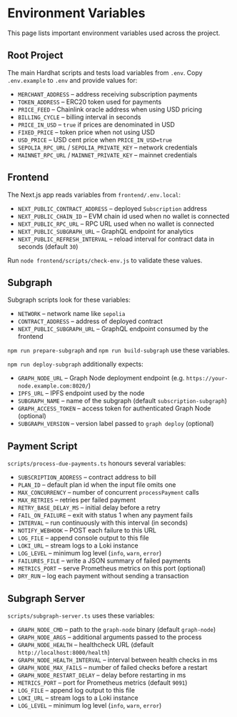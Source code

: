 # Environment Variables

This page lists important environment variables used across the project.

## Root Project

The main Hardhat scripts and tests load variables from `.env`.
Copy `.env.example` to `.env` and provide values for:

- `MERCHANT_ADDRESS` – address receiving subscription payments
- `TOKEN_ADDRESS` – ERC20 token used for payments
- `PRICE_FEED` – Chainlink oracle address when using USD pricing
- `BILLING_CYCLE` – billing interval in seconds
- `PRICE_IN_USD` – `true` if prices are denominated in USD
- `FIXED_PRICE` – token price when not using USD
- `USD_PRICE` – USD cent price when `PRICE_IN_USD=true`
- `SEPOLIA_RPC_URL` / `SEPOLIA_PRIVATE_KEY` – network credentials
- `MAINNET_RPC_URL` / `MAINNET_PRIVATE_KEY` – mainnet credentials

## Frontend

The Next.js app reads variables from `frontend/.env.local`:

- `NEXT_PUBLIC_CONTRACT_ADDRESS` – deployed `Subscription` address
- `NEXT_PUBLIC_CHAIN_ID` – EVM chain id used when no wallet is connected
- `NEXT_PUBLIC_RPC_URL` – RPC URL used when no wallet is connected
- `NEXT_PUBLIC_SUBGRAPH_URL` – GraphQL endpoint for analytics
- `NEXT_PUBLIC_REFRESH_INTERVAL` – reload interval for contract data in seconds (default `30`)

Run `node frontend/scripts/check-env.js` to validate these values.

## Subgraph

Subgraph scripts look for these variables:

- `NETWORK` – network name like `sepolia`
- `CONTRACT_ADDRESS` – address of deployed contract
- `NEXT_PUBLIC_SUBGRAPH_URL` – GraphQL endpoint consumed by the frontend

`npm run prepare-subgraph` and `npm run build-subgraph` use these variables.

`npm run deploy-subgraph` additionally expects:

- `GRAPH_NODE_URL` – Graph Node deployment endpoint (e.g. `https://your-node.example.com:8020/`)
- `IPFS_URL` – IPFS endpoint used by the node
- `SUBGRAPH_NAME` – name of the subgraph (default `subscription-subgraph`)
- `GRAPH_ACCESS_TOKEN` – access token for authenticated Graph Node (optional)
- `SUBGRAPH_VERSION` – version label passed to `graph deploy` (optional)

## Payment Script

`scripts/process-due-payments.ts` honours several variables:

- `SUBSCRIPTION_ADDRESS` – contract address to bill
- `PLAN_ID` – default plan id when the input file omits one
- `MAX_CONCURRENCY` – number of concurrent `processPayment` calls
- `MAX_RETRIES` – retries per failed payment
- `RETRY_BASE_DELAY_MS` – initial delay before a retry
- `FAIL_ON_FAILURE` – exit with status 1 when any payment fails
- `INTERVAL` – run continuously with this interval (in seconds)
- `NOTIFY_WEBHOOK` – POST each failure to this URL
- `LOG_FILE` – append console output to this file
- `LOKI_URL` – stream logs to a Loki instance
- `LOG_LEVEL` – minimum log level (`info`, `warn`, `error`)
- `FAILURES_FILE` – write a JSON summary of failed payments
- `METRICS_PORT` – serve Prometheus metrics on this port (optional)
- `DRY_RUN` – log each payment without sending a transaction

## Subgraph Server

`scripts/subgraph-server.ts` uses these variables:

- `GRAPH_NODE_CMD` – path to the `graph-node` binary (default `graph-node`)
- `GRAPH_NODE_ARGS` – additional arguments passed to the process
- `GRAPH_NODE_HEALTH` – healthcheck URL (default `http://localhost:8000/health`)
- `GRAPH_NODE_HEALTH_INTERVAL` – interval between health checks in ms
- `GRAPH_NODE_MAX_FAILS` – number of failed checks before a restart
- `GRAPH_NODE_RESTART_DELAY` – delay before restarting in ms
- `METRICS_PORT` – port for Prometheus metrics (default `9091`)
- `LOG_FILE` – append log output to this file
- `LOKI_URL` – stream logs to a Loki instance
- `LOG_LEVEL` – minimum log level (`info`, `warn`, `error`)
